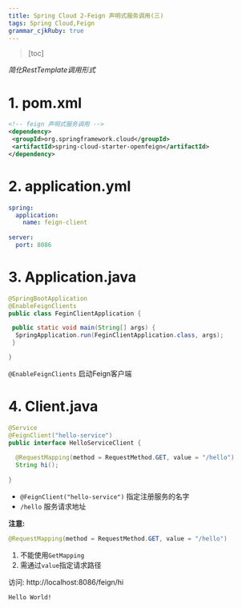 ```yaml
---
title: Spring Cloud 2-Feign 声明式服务调用(三)
tags: Spring Cloud,Feign
grammar_cjkRuby: true
---
```


> [toc]

*简化RestTemplate调用形式*

# 1. pom.xml

``` xml
<!-- feign 声明式服务调用 -->
<dependency>
 <groupId>org.springframework.cloud</groupId>
 <artifactId>spring-cloud-starter-openfeign</artifactId>
</dependency>
```

# 2. application.yml

``` yaml
spring:
  application:
    name: feign-client
    
server:
  port: 8086
```
# 3. Application.java

``` java
@SpringBootApplication
@EnableFeignClients
public class FeginClientApplication {

 public static void main(String[] args) {
  SpringApplication.run(FeginClientApplication.class, args);
 }

}
```
`@EnableFeignClients` 启动Feign客户端

# 4. Client.java

``` java
@Service
@FeignClient("hello-service")
public interface HelloServiceClient {
  
  @RequestMapping(method = RequestMethod.GET, value = "/hello")
  String hi();
  
}
```
- `@FeignClient("hello-service")` 指定注册服务的名字
- `/hello` 服务请求地址


**注意:**

``` java
@RequestMapping(method = RequestMethod.GET, value = "/hello")
```
1. 不能使用`GetMapping`
2. 需通过`value`指定请求路径


访问:  http://localhost:8086/feign/hi

``` 
Hello World!
```

























